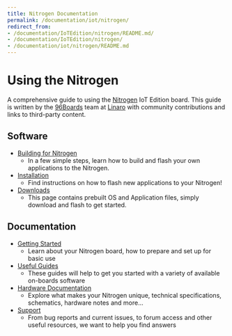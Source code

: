 ```yaml
---
title: Nitrogen Documentation
permalink: /documentation/iot/nitrogen/
redirect_from:
- /documentation/IoTEdition/nitrogen/README.md/
- /documentation/IoTEdition/nitrogen/
- /documentation/iot/nitrogen/README.md
---
```


# Using the Nitrogen

A comprehensive guide to using the [Nitrogen](https://www.96boards.org/product/nitrogen/) IoT Edition board. This guide is written by the [96Boards](https://www.96boards.org) team at [Linaro](http://www.linaro.org) with community contributions and links to third-party content.

## Software

- [Building for Nitrogen](build/)
   - In a few simple steps, learn how to build and flash your own applications to the Nitrogen.
- [Installation](installation/)
   -  Find instructions on how to flash new applications to your Nitrogen!
- [Downloads](downloads/)
   - This page contains prebuilt OS and Application files, simply download and flash to get started.

## Documentation

- [Getting Started](getting-started/)
   - Learn about your Nitrogen board, how to prepare and set up for basic use
- [Useful Guides](guides/)
   - These guides will help to get you started with a variety of available on-boards software
- [Hardware Documentation](hardware-docs/)
   - Explore what makes your Nitrogen unique, technical specifications, schematics, hardware notes and more...
- [Support](support/)
   - From bug reports and current issues, to forum access and other useful resources, we want to help you find answers   
